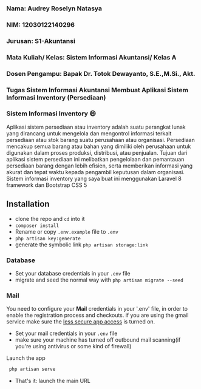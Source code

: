 
### Nama: Audrey Roselyn Natasya
### NIM: 12030122140296
### Jurusan: S1-Akuntansi
### Mata Kuliah/ Kelas: Sistem Informasi Akuntansi/ Kelas A
### Dosen Pengampu: Bapak Dr. Totok Dewayanto, S.E.,M.Si., Akt.

### Tugas Sistem Informasi Akuntansi Membuat Aplikasi Sistem Informasi Inventory (Persediaan)

### Sistem Informasi Inventory 😄
Aplikasi sistem persediaan atau inventory adalah suatu perangkat lunak yang dirancang untuk mengelola dan mengontrol informasi terkait persediaan atau stok barang suatu perusahaan atau organisasi. Persediaan mencakup semua barang atau bahan yang dimiliki oleh perusahaan untuk digunakan dalam proses produksi, distribusi, atau penjualan.
Tujuan dari aplikasi sistem persediaan ini melibatkan pengelolaan dan pemantauan persediaan barang dengan lebih efisien, serta memberikan informasi yang akurat dan tepat waktu kepada pengambil keputusan dalam organisasi.
Sistem informasi inventory yang saya buat ini menggunakan Laravel 8 framework dan Bootstrap CSS 5

## Installation

* clone the repo and `cd` into it
* `composer install`
* Rename or copy `.env.example` file to `.env`
* `php artisan key:generate`
* generate the symbolic link `php artisan storage:link`

### Database

* Set your database credentials in your `.env` file
* migrate and seed the normal way with `php artisan migrate --seed`

 ### Mail

You need to configure your **Mail** credentials in your '.env' file, in order to enable the registration process and checkouts. if you are using the gmail service
make sure the [less secure app access](https://myaccount.google.com/lesssecureapps) is turned on.

* Set your mail credentials in your `.env` file
* make sure your machine has turned off outbound mail scanning(if you're using antivirus or some kind of firewall)

Launch the app
```bash
 php artisan serve
 ```
- That's it: launch the main URL

